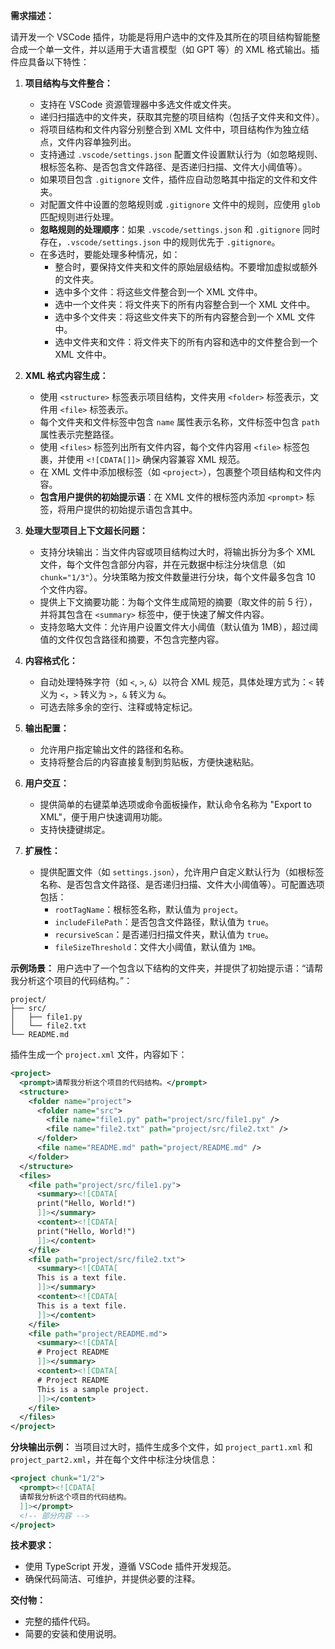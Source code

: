 **需求描述：**

请开发一个 VSCode 插件，功能是将用户选中的文件及其所在的项目结构智能整合成一个单一文件，并以适用于大语言模型（如 GPT 等）的 XML 格式输出。插件应具备以下特性：

1. **项目结构与文件整合：**
   - 支持在 VSCode 资源管理器中多选文件或文件夹。
   - 递归扫描选中的文件夹，获取其完整的项目结构（包括子文件夹和文件）。
   - 将项目结构和文件内容分别整合到 XML 文件中，项目结构作为独立结点，文件内容单独列出。
   - 支持通过 `.vscode/settings.json` 配置文件设置默认行为（如忽略规则、根标签名称、是否包含文件路径、是否递归扫描、文件大小阈值等）。
   - 如果项目包含 `.gitignore` 文件，插件应自动忽略其中指定的文件和文件夹。
   - 对配置文件中设置的忽略规则或 `.gitignore` 文件中的规则，应使用 `glob` 匹配规则进行处理。
   - **忽略规则的处理顺序**：如果 `.vscode/settings.json` 和 `.gitignore` 同时存在，`.vscode/settings.json` 中的规则优先于 `.gitignore`。
   - 在多选时，要能处理多种情况，如：
     - 整合时，要保持文件夹和文件的原始层级结构。不要增加虚拟或额外的文件夹。
     - 选中多个文件：将这些文件整合到一个 XML 文件中。
     - 选中一个文件夹：将文件夹下的所有内容整合到一个 XML 文件中。
     - 选中多个文件夹：将这些文件夹下的所有内容整合到一个 XML 文件中。
     - 选中文件夹和文件：将文件夹下的所有内容和选中的文件整合到一个 XML 文件中。

2. **XML 格式内容生成：**
   - 使用 `<structure>` 标签表示项目结构，文件夹用 `<folder>` 标签表示，文件用 `<file>` 标签表示。
   - 每个文件夹和文件标签中包含 `name` 属性表示名称，文件标签中包含 `path` 属性表示完整路径。
   - 使用 `<files>` 标签列出所有文件内容，每个文件内容用 `<file>` 标签包裹，并使用 `<![CDATA[]]>` 确保内容兼容 XML 规范。
   - 在 XML 文件中添加根标签（如 `<project>`），包裹整个项目结构和文件内容。
   - **包含用户提供的初始提示语**：在 XML 文件的根标签内添加 `<prompt>` 标签，将用户提供的初始提示语包含其中。

3. **处理大型项目上下文超长问题：**
   - 支持分块输出：当文件内容或项目结构过大时，将输出拆分为多个 XML 文件，每个文件包含部分内容，并在元数据中标注分块信息（如 `chunk="1/3"`）。分块策略为按文件数量进行分块，每个文件最多包含 10 个文件内容。
   - 提供上下文摘要功能：为每个文件生成简短的摘要（取文件的前 5 行），并将其包含在 `<summary>` 标签中，便于快速了解文件内容。
   - 支持忽略大文件：允许用户设置文件大小阈值（默认值为 1MB），超过阈值的文件仅包含路径和摘要，不包含完整内容。

4. **内容格式化：**
   - 自动处理特殊字符（如 `<`, `>`, `&`）以符合 XML 规范，具体处理方式为：`<` 转义为 `<`，`>` 转义为 `>`，`&` 转义为 `&`。
   - 可选去除多余的空行、注释或特定标记。

5. **输出配置：**
   - 允许用户指定输出文件的路径和名称。
   - 支持将整合后的内容直接复制到剪贴板，方便快速粘贴。

6. **用户交互：**
   - 提供简单的右键菜单选项或命令面板操作，默认命令名称为 "Export to XML"，便于用户快速调用功能。
   - 支持快捷键绑定。

7. **扩展性：**
   - 提供配置文件（如 `settings.json`），允许用户自定义默认行为（如根标签名称、是否包含文件路径、是否递归扫描、文件大小阈值等）。可配置选项包括：
     - `rootTagName`：根标签名称，默认值为 `project`。
     - `includeFilePath`：是否包含文件路径，默认值为 `true`。
     - `recursiveScan`：是否递归扫描文件夹，默认值为 `true`。
     - `fileSizeThreshold`：文件大小阈值，默认值为 `1MB`。

**示例场景：**
用户选中了一个包含以下结构的文件夹，并提供了初始提示语：“请帮我分析这个项目的代码结构。”：
```
project/
├── src/
│   ├── file1.py
│   └── file2.txt
└── README.md
```

插件生成一个 `project.xml` 文件，内容如下：
```xml
<project>
  <prompt>请帮我分析这个项目的代码结构。</prompt>
  <structure>
    <folder name="project">
      <folder name="src">
        <file name="file1.py" path="project/src/file1.py" />
        <file name="file2.txt" path="project/src/file2.txt" />
      </folder>
      <file name="README.md" path="project/README.md" />
    </folder>
  </structure>
  <files>
    <file path="project/src/file1.py">
      <summary><![CDATA[
      print("Hello, World!")
      ]]></summary>
      <content><![CDATA[
      print("Hello, World!")
      ]]></content>
    </file>
    <file path="project/src/file2.txt">
      <summary><![CDATA[
      This is a text file.
      ]]></summary>
      <content><![CDATA[
      This is a text file.
      ]]></content>
    </file>
    <file path="project/README.md">
      <summary><![CDATA[
      # Project README
      ]]></summary>
      <content><![CDATA[
      # Project README
      This is a sample project.
      ]]></content>
    </file>
  </files>
</project>
```

**分块输出示例：**
当项目过大时，插件生成多个文件，如 `project_part1.xml` 和 `project_part2.xml`，并在每个文件中标注分块信息：
```xml
<project chunk="1/2">
  <prompt><![CDATA[
  请帮我分析这个项目的代码结构。
  ]]></prompt>
  <!-- 部分内容 -->
</project>
```

**技术要求：**
- 使用 TypeScript 开发，遵循 VSCode 插件开发规范。
- 确保代码简洁、可维护，并提供必要的注释。

**交付物：**
- 完整的插件代码。
- 简要的安装和使用说明。
